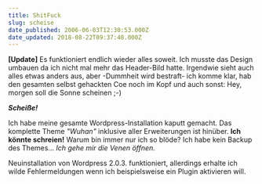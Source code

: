 ```yaml
---
title: ShitFuck
slug: scheise
date_published: 2006-06-03T12:30:53.000Z
date_updated: 2018-08-22T09:37:48.000Z
---
```


**[Update]** Es funktioniert endlich wieder alles soweit. Ich musste das Design umbauen da ich nicht mal mehr das Header-Bild hatte. Irgendwie sieht auch alles etwas anders aus, aber -Dummheit wird bestraft- ich komme klar, hab den gesamten selbst gehackten Coe noch im Kopf und auch sonst: Hey, morgen soll die Sonne scheinen ;-)

***Scheiße!***

Ich habe meine gesamte Wordpress-Installation kaputt gemacht. Das komplette Theme *"Wuhan"* inklusive aller Erweiterungen ist hinüber. **Ich könnte schreien!** Warum bin immer nur ich so blöde? Ich habe kein Backup des Themes... *Ich gehe mir die Venen öffnen.*

Neuinstallation von Wordpress 2.0.3. funktioniert, allerdings erhalte ich wilde Fehlermeldungen wenn ich beispielsweise ein Plugin aktivieren will.
